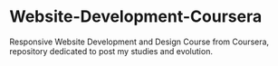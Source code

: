 # Website-Development-Coursera
Responsive Website Development and Design Course from Coursera, repository dedicated to post my studies and evolution.
